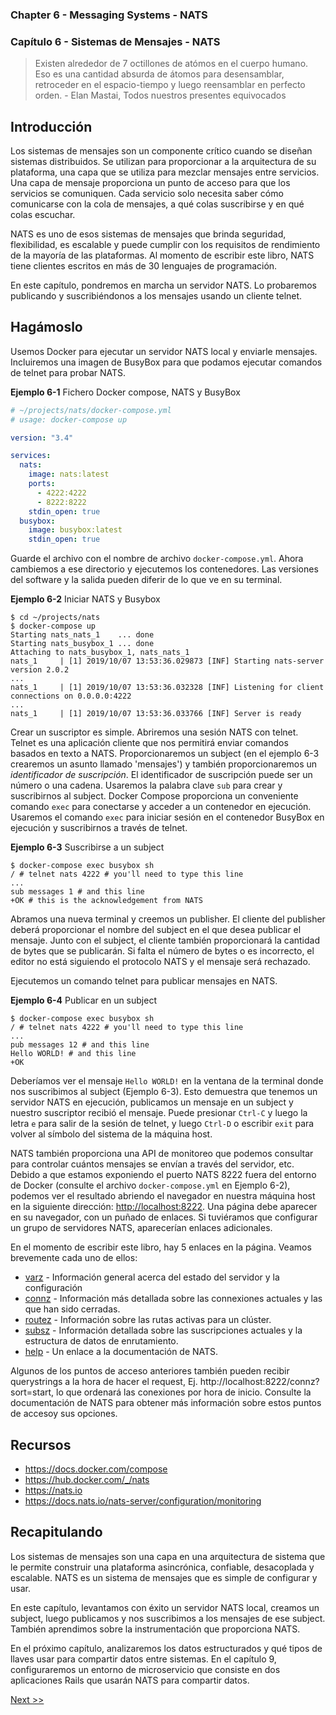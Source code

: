 ### Chapter 6 - Messaging Systems - NATS
### Capítulo 6 - Sistemas de Mensajes - NATS

> Existen alrededor de 7 octillones de atómos en el cuerpo humano. Eso es una
cantidad absurda de átomos para desensamblar, retroceder en el espacio-tiempo y
luego reensamblar en perfecto orden. - Elan Mastai, Todos nuestros presentes
equivocados

## Introducción

Los sistemas de mensajes son un componente crítico cuando se diseñan sistemas
distribuidos. Se utilizan para proporcionar a la arquitectura de su plataforma,
una capa que se utiliza para mezclar mensajes entre servicios. Una capa de
mensaje proporciona un punto de acceso para que los servicios se comuniquen.
Cada servicio solo necesita saber cómo comunicarse con la cola de mensajes, a
qué colas suscribirse y en qué colas escuchar.

NATS es uno de esos sistemas de mensajes que brinda seguridad, flexibilidad,
es escalable y puede cumplir con los requisitos de rendimiento de la mayoría de
las plataformas. Al momento de escribir este libro, NATS tiene clientes escritos
en más de 30 lenguajes de programación.

En este capítulo, pondremos en marcha un servidor NATS. Lo probaremos publicando
y suscribiéndonos a los mensajes usando un cliente telnet.

## Hagámoslo

Usemos Docker para ejecutar un servidor NATS local y enviarle mensajes.
Incluiremos una imagen de BusyBox para que podamos ejecutar comandos de telnet
para probar NATS.

**Ejemplo 6-1** Fichero Docker compose, NATS y BusyBox

```yml
# ~/projects/nats/docker-compose.yml
# usage: docker-compose up

version: "3.4"

services:
  nats:
    image: nats:latest
    ports:
      - 4222:4222
      - 8222:8222
    stdin_open: true
  busybox:
    image: busybox:latest
    stdin_open: true
```

Guarde el archivo con el nombre de archivo `docker-compose.yml`. Ahora cambiemos
a ese directorio y ejecutemos los contenedores. Las versiones del software y la
salida pueden diferir de lo que ve en su terminal.

**Ejemplo 6-2** Iniciar NATS y Busybox

```console
$ cd ~/projects/nats
$ docker-compose up
Starting nats_nats_1    ... done
Starting nats_busybox_1 ... done
Attaching to nats_busybox_1, nats_nats_1
nats_1     | [1] 2019/10/07 13:53:36.029873 [INF] Starting nats-server version 2.0.2
...
nats_1     | [1] 2019/10/07 13:53:36.032328 [INF] Listening for client connections on 0.0.0.0:4222
...
nats_1     | [1] 2019/10/07 13:53:36.033766 [INF] Server is ready
```

Crear un suscriptor es simple. Abriremos una sesión NATS con telnet. Telnet es
una aplicación cliente que nos permitirá enviar comandos basados en texto a
NATS. Proporcionaremos un subject (en el ejemplo 6-3 crearemos un asunto llamado
'mensajes') y también proporcionaremos un _identificador de suscripción_. El
identificador de suscripción puede ser un número o una cadena. Usaremos la
palabra clave `sub` para crear y suscribirnos al subject. Docker Compose
proporciona un conveniente comando `exec` para conectarse y acceder a un
contenedor en ejecución. Usaremos el comando `exec` para iniciar sesión en el
contenedor BusyBox en ejecución y suscribirnos a través de telnet.

**Ejemplo 6-3** Suscribirse a un subject

```console
$ docker-compose exec busybox sh
/ # telnet nats 4222 # you'll need to type this line
...
sub messages 1 # and this line
+OK # this is the acknowledgement from NATS
```

Abramos una nueva terminal y creemos un publisher. El cliente del publisher
deberá proporcionar el nombre del subject en el que desea publicar el mensaje.
Junto con el subject, el cliente también proporcionará la cantidad de bytes que
se publicarán. Si falta el número de bytes o es incorrecto, el editor no está
siguiendo el protocolo NATS y el mensaje será rechazado.

Ejecutemos un comando telnet para publicar mensajes en NATS.

**Ejemplo 6-4** Publicar en un subject

```console
$ docker-compose exec busybox sh
/ # telnet nats 4222 # you'll need to type this line
...
pub messages 12 # and this line
Hello WORLD! # and this line
+OK
```

Deberíamos ver el mensaje `Hello WORLD!` en la ventana de la terminal donde nos
suscribimos al subject (Ejemplo 6-3). Esto demuestra que tenemos un servidor
NATS en ejecución, publicamos un mensaje en un subject y nuestro suscriptor
recibió el mensaje. Puede presionar `Ctrl-C` y luego la letra `e` para salir de
la sesión de telnet, y luego `Ctrl-D` o escribir `exit` para volver al símbolo
del sistema de la máquina host.

NATS también proporciona una API de monitoreo que podemos consultar para
controlar cuántos mensajes se envían a través del servidor, etc. Debido a que
estamos exponiendo el puerto NATS 8222 fuera del entorno de Docker (consulte el
archivo `docker-compose.yml` en Ejemplo 6-2), podemos ver el resultado abriendo
el navegador en nuestra máquina host en la siguiente dirección:
[http://localhost:8222](http://localhost:8222). Una página debe aparecer en su
navegador, con un puñado de enlaces. Si tuviéramos que configurar un grupo de
servidores NATS, aparecerían enlaces adicionales.

En el momento de escribir este libro, hay 5 enlaces en la página. Veamos
brevemente cada uno de ellos:

* [varz](http://localhost:8222/varz) - Información general acerca del estado
del servidor y la configuración
* [connz](http://localhost:8222/connz) - Información más detallada sobre las
connexiones actuales y las que han sido cerradas.
* [routez](http://localhost:8222/routez) - Información sobre las rutas activas
para un clúster.
* [subsz](http://localhost:8222/subsz) - Información detallada sobre las
suscripciones actuales y la estructura de datos de enrutamiento.
* [help](https://docs.nats.io/nats-server/configuration/monitoring) - Un enlace
a la documentación de NATS.

Algunos de los puntos de acceso anteriores también pueden recibir querystrings
a la hora de hacer el request, Ej. http://localhost:8222/connz?sort=start,
lo que ordenará las conexiones por hora de inicio. Consulte la documentación de
NATS para obtener más información sobre estos puntos de accesoy sus opciones.

## Recursos

* https://docs.docker.com/compose
* https://hub.docker.com/_/nats
* https://nats.io
* https://docs.nats.io/nats-server/configuration/monitoring

## Recapitulando

Los sistemas de mensajes son una capa en una arquitectura de sistema que le
permite construir una plataforma asincrónica, confiable, desacoplada y
escalable. NATS es un sistema de mensajes que es simple de configurar y usar.

En este capítulo, levantamos con éxito un servidor NATS local, creamos un
subject, luego publicamos y nos suscribimos a los mensajes de ese subject.
También aprendimos sobre la instrumentación que proporciona NATS.

En el próximo capítulo, analizaremos los datos estructurados y qué tipos de
llaves usar para compartir datos entre sistemas. En el capítulo 9,
configuraremos un entorno de microservicio que consiste en dos aplicaciones
Rails que usarán NATS para compartir datos.

[Next >>](080-chapter-07.md)
